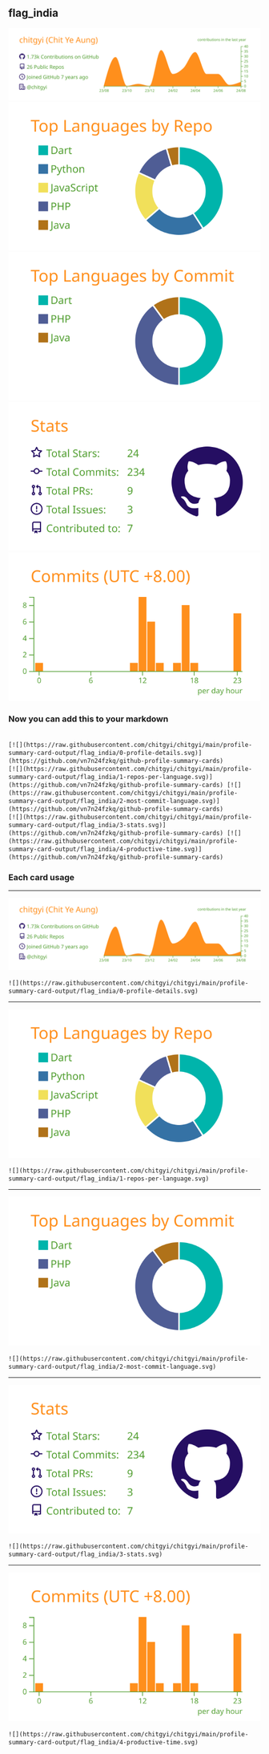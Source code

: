 ## flag_india

[![](./0-profile-details.svg)](https://github.com/vn7n24fzkq/github-profile-summary-cards)
[![](./1-repos-per-language.svg)](https://github.com/vn7n24fzkq/github-profile-summary-cards) [![](./2-most-commit-language.svg)](https://github.com/vn7n24fzkq/github-profile-summary-cards)
[![](./3-stats.svg)](https://github.com/vn7n24fzkq/github-profile-summary-cards) [![](./4-productive-time.svg)](https://github.com/vn7n24fzkq/github-profile-summary-cards)
### Now you can add this to your markdown
```

[![](https://raw.githubusercontent.com/chitgyi/chitgyi/main/profile-summary-card-output/flag_india/0-profile-details.svg)](https://github.com/vn7n24fzkq/github-profile-summary-cards)
[![](https://raw.githubusercontent.com/chitgyi/chitgyi/main/profile-summary-card-output/flag_india/1-repos-per-language.svg)](https://github.com/vn7n24fzkq/github-profile-summary-cards) [![](https://raw.githubusercontent.com/chitgyi/chitgyi/main/profile-summary-card-output/flag_india/2-most-commit-language.svg)](https://github.com/vn7n24fzkq/github-profile-summary-cards)
[![](https://raw.githubusercontent.com/chitgyi/chitgyi/main/profile-summary-card-output/flag_india/3-stats.svg)](https://github.com/vn7n24fzkq/github-profile-summary-cards) [![](https://raw.githubusercontent.com/chitgyi/chitgyi/main/profile-summary-card-output/flag_india/4-productive-time.svg)](https://github.com/vn7n24fzkq/github-profile-summary-cards)

```

### Each card usage
---

![](./0-profile-details.svg)

```
![](https://raw.githubusercontent.com/chitgyi/chitgyi/main/profile-summary-card-output/flag_india/0-profile-details.svg)
```

    

---

![](./1-repos-per-language.svg)

```
![](https://raw.githubusercontent.com/chitgyi/chitgyi/main/profile-summary-card-output/flag_india/1-repos-per-language.svg)
```

    

---

![](./2-most-commit-language.svg)

```
![](https://raw.githubusercontent.com/chitgyi/chitgyi/main/profile-summary-card-output/flag_india/2-most-commit-language.svg)
```

    

---

![](./3-stats.svg)

```
![](https://raw.githubusercontent.com/chitgyi/chitgyi/main/profile-summary-card-output/flag_india/3-stats.svg)
```

    

---

![](./4-productive-time.svg)

```
![](https://raw.githubusercontent.com/chitgyi/chitgyi/main/profile-summary-card-output/flag_india/4-productive-time.svg)
```

    
